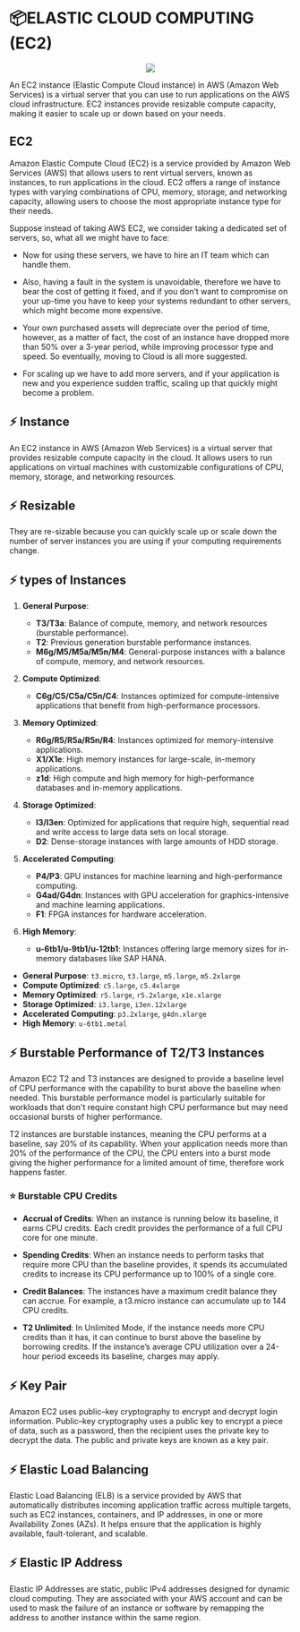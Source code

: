 # 📦ELASTIC CLOUD COMPUTING (EC2)

<div align="center">
<img src="https://digitalcloud.training/wp-content/uploads/2022/01/Amazon-EC2.jpg?update_image_id_1689017686"/>
</div>

An EC2 instance (Elastic Compute Cloud instance) in AWS (Amazon Web Services) is a virtual server that you can use to run applications on the AWS cloud infrastructure. EC2 instances provide resizable compute capacity, making it easier to scale up or down based on your needs.

## EC2 

Amazon Elastic Compute Cloud (EC2) is a service provided by Amazon Web Services (AWS) that allows users to rent virtual servers, known as instances, to run applications in the cloud. EC2 offers a range of instance types with varying combinations of CPU, memory, storage, and networking capacity, allowing users to choose the most appropriate instance type for their needs.

Suppose instead of taking AWS EC2, we consider taking a dedicated set of servers, so, what all we might have to face:

* Now for using these servers, we have to hire an IT team which can handle them.

* Also, having a fault in the system is unavoidable, therefore we have to bear the cost of getting it fixed, and if you don’t want to compromise on your up-time you have to keep your systems redundant to other servers, which might become more expensive.

* Your own purchased assets will depreciate over the period of time, however, as a matter of fact, the cost of an instance have dropped more than 50% over a 3-year period, while improving processor type and speed. So eventually, moving to Cloud is all more suggested.

* For scaling up we have to add more servers, and if your application is new and you experience sudden traffic, scaling up that quickly might become a problem.

## ⚡ Instance

An EC2 instance in AWS (Amazon Web Services) is a virtual server that provides resizable compute capacity in the cloud. It allows users to run applications on virtual machines with customizable configurations of CPU, memory, storage, and networking resources. 

## ⚡ Resizable

They are re-sizable because you can quickly scale up or scale down the number of server instances you are using if your computing requirements change.

## ⚡ types of Instances


1. **General Purpose**:
   - **T3/T3a**: Balance of compute, memory, and network resources (burstable performance).
   - **T2**: Previous generation burstable performance instances.
   - **M6g/M5/M5a/M5n/M4**: General-purpose instances with a balance of compute, memory, and network resources.

2. **Compute Optimized**:
   - **C6g/C5/C5a/C5n/C4**: Instances optimized for compute-intensive applications that benefit from high-performance processors.

3. **Memory Optimized**:
   - **R6g/R5/R5a/R5n/R4**: Instances optimized for memory-intensive applications.
   - **X1/X1e**: High memory instances for large-scale, in-memory applications.
   - **z1d**: High compute and high memory for high-performance databases and in-memory applications.

4. **Storage Optimized**:
   - **I3/I3en**: Optimized for applications that require high, sequential read and write access to large data sets on local storage.
   - **D2**: Dense-storage instances with large amounts of HDD storage.

5. **Accelerated Computing**:
   - **P4/P3**: GPU instances for machine learning and high-performance computing.
   - **G4ad/G4dn**: Instances with GPU acceleration for graphics-intensive and machine learning applications.
   - **F1**: FPGA instances for hardware acceleration.

6. **High Memory**:
   - **u-6tb1/u-9tb1/u-12tb1**: Instances offering large memory sizes for in-memory databases like SAP HANA.


- **General Purpose**: `t3.micro`, `t3.large`, `m5.large`, `m5.2xlarge`
- **Compute Optimized**: `c5.large`, `c5.4xlarge`
- **Memory Optimized**: `r5.large`, `r5.2xlarge`, `x1e.xlarge`
- **Storage Optimized**: `i3.large`, `i3en.12xlarge`
- **Accelerated Computing**: `p3.2xlarge`, `g4dn.xlarge`
- **High Memory**: `u-6tb1.metal`


## ⚡ Burstable Performance of T2/T3 Instances 

Amazon EC2 T2 and T3 instances are designed to provide a baseline level of CPU performance with the capability to burst above the baseline when needed. This burstable performance model is particularly suitable for workloads that don't require constant high CPU performance but may need occasional bursts of higher performance.

T2 instances are burstable instances, meaning the CPU performs at a baseline, say 20% of its capability. When your application needs more than 20% of the performance of the CPU, the CPU enters into a burst mode giving the higher performance for a limited amount of time, therefore work happens faster.

### ⭐ Burstable CPU Credits

* **Accrual of Credits**: When an instance is running below its baseline, it earns CPU credits. Each credit provides the performance of a full CPU core for one minute.

* **Spending Credits**: When an instance needs to perform tasks that require more CPU than the baseline provides, it spends its accumulated credits to increase its CPU performance up to 100% of a single core.

* **Credit Balances**: The instances have a maximum credit balance they can accrue. For example, a t3.micro instance can accumulate up to 144 CPU credits.

* **T2 Unlimited**: In Unlimited Mode, if the instance needs more CPU credits than it has, it can continue to burst above the baseline by borrowing credits. If the instance’s average CPU utilization over a 24-hour period exceeds its baseline, charges may apply.


## ⚡ Key Pair

Amazon EC2 uses public–key cryptography to encrypt and decrypt login information. Public–key cryptography uses a public key to encrypt a piece of data, such as a password, then the recipient uses the private key to decrypt the data. The public and private keys are known as a key pair.

## ⚡ Elastic Load Balancing

Elastic Load Balancing (ELB) is a service provided by AWS that automatically distributes incoming application traffic across multiple targets, such as EC2 instances, containers, and IP addresses, in one or more Availability Zones (AZs). It helps ensure that the application is highly available, fault-tolerant, and scalable.

## ⚡ Elastic IP Address

Elastic IP Addresses are static, public IPv4 addresses designed for dynamic cloud computing. They are associated with your AWS account and can be used to mask the failure of an instance or software by remapping the address to another instance within the same region.